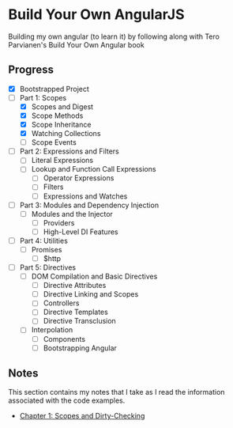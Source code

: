 # Build Your Own AngularJS

Building my own angular (to learn it) by following along with Tero Parvianen's Build Your Own Angular book

## Progress

 - [x] Bootstrapped Project
 - [ ] Part 1: Scopes
	- [x] Scopes and Digest
	- [x] Scope Methods
	- [x] Scope Inheritance
	- [x] Watching Collections
	- [ ] Scope Events
 - [ ] Part 2: Expressions and Filters
	- [ ] Literal Expressions
	- [ ] Lookup and Function Call Expressions
        - [ ] Operator Expressions
        - [ ] Filters
        - [ ] Expressions and Watches
 - [ ] Part 3: Modules and Dependency Injection
	- [ ] Modules and the Injector
        - [ ] Providers
        - [ ] High-Level DI Features
 - [ ] Part 4: Utilities
	- [ ] Promises
        - [ ] $http
 - [ ] Part 5: Directives
 	- [ ] DOM Compilation and Basic Directives
        - [ ] Directive Attributes
        - [ ] Directive Linking and Scopes
        - [ ] Controllers
        - [ ] Directive Templates
        - [ ] Directive Transclusion
	- [ ] Interpolation
        - [ ] Components
        - [ ] Bootstrapping Angular

## Notes

This section contains my notes that I take as I read the information associated with the code examples.

 - [Chapter 1: Scopes and Dirty-Checking](notes/chapter-one.md)
